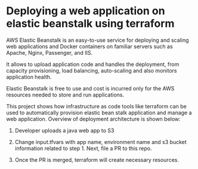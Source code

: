 # Deploying a web application on elastic beanstalk using terraform

AWS Elastic Beanstalk is an easy-to-use service for deploying and scaling web applications and Docker containers on familiar servers such as Apache, Nginx, Passenger, and IIS.

It allows to upload application code and handles the deployment, from capacity provisioning, load balancing, auto-scaling and also monitors application health. 

Elastic Beanstalk is free to use and cost is incurred only for the AWS resources needed to store and run applications.

This project shows how infrastructure as code tools like terraform can be used to automatically provision elastic bean stalk application and manage a web application. Overview of deployment architecture is shown below:


1. Developer uploads a java web app to S3

2. Change input.tfvars with app name, environment name and s3 bucket information related to step 1. Next, file a PR to this repo.

3. Once the PR is merged, terraform will create necessary resources.


